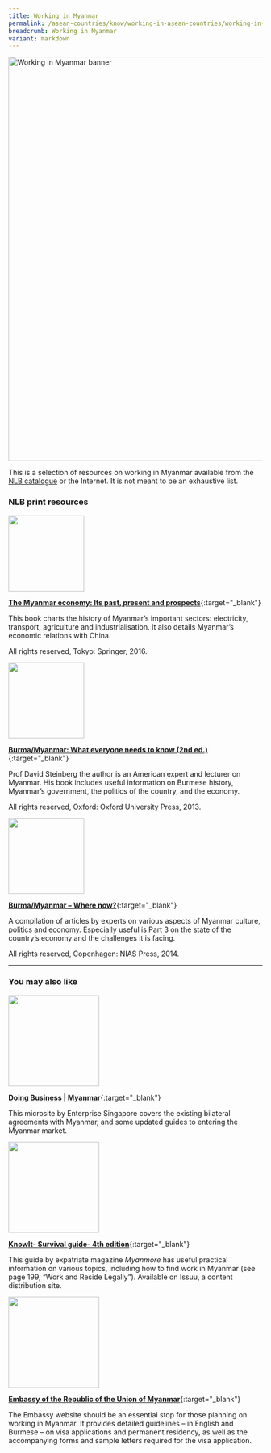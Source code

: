 ```yaml
---
title: Working in Myanmar
permalink: /asean-countries/know/working-in-asean-countries/working-in-myanmar/
breadcrumb: Working in Myanmar
variant: markdown
---
```

<img src="/images/asean-working/ASEAN-Myanmar-Working.jpg" alt="Working in Myanmar banner" style="width:800px;">

This is a selection of resources on working in Myanmar available from the [NLB catalogue](http://catalogue.nlb.gov.sg/) or the Internet.  It is not meant to be an exhaustive list.

### **NLB print resources**

<img src="/images/book-covers/The-Myanmar-Economy-Its-Past-Present-and-Prospects.jpg" style="width:150px;">

[**The Myanmar economy: Its past, present and prospects**](http://eservice.nlb.gov.sg/item_holding.aspx?bid=202395029){:target="_blank"}

This book charts the history of Myanmar’s important sectors: electricity, transport, agriculture and industrialisation. It also details Myanmar’s economic relations with China.

All rights reserved, Tokyo: Springer, 2016.

<img src="/images/book-covers/Burma-Myanmar-What-Everyone-Needs-to-Know.jpg" style="width:150px;">

[**Burma/Myanmar: What everyone needs to know (2nd ed.)**](http://eservice.nlb.gov.sg/item_holding.aspx?bid=200132568){:target="_blank"}

Prof David Steinberg the author is an American expert and lecturer on Myanmar. His book includes useful information on Burmese history, Myanmar’s government, the politics of the country, and the economy.

All rights reserved, Oxford: Oxford University Press, 2013.

<img src="/images/book-covers/Burma-Myanmar-Where-Now.jpg" style="width:150px;">

[**Burma/Myanmar – Where now?**](http://eservice.nlb.gov.sg/item_holding.aspx?bid=200912742){:target="_blank"}

A compilation of articles by experts on various aspects of Myanmar culture, politics and economy. Especially useful is Part 3 on the state of the country’s economy and the challenges it is facing.

All rights reserved, Copenhagen: NIAS Press, 2014.

---

### **You may also like**

<img src="/images/resources/Article 2.jpg" style="width:180px;">

[**Doing Business | Myanmar**](https://www.enterprisesg.gov.sg/grow-your-business/go-global/market-guides/southeast-asia/Myanmar/doing-business){:target="_blank"}

This microsite by Enterprise Singapore covers the existing bilateral agreements with Myanmar, and some updated guides to entering the Myanmar market.

<img src="/images/resources/Article 4.jpg" style="width:180px;">

[**KnowIt- Survival guide- 4th edition**](https://issuu.com/myanmore/docs/know_it__4__jun-dec_2016__-_issuu__){:target="_blank"}

This guide by expatriate magazine *Myanmore* has useful practical information on various topics, including how to find work in Myanmar (see page 199, “Work and Reside Legally”). Available on Issuu, a content distribution site.

<img src="/images/resources/Article 1.jpg" style="width:180px;">

[**Embassy of the Republic of the Union of Myanmar**](http://myanmarembassy.sg/visa/){:target="_blank"}

The Embassy website should be an essential stop for those planning on working in Myanmar. It provides detailed guidelines – in English and Burmese – on visa applications and permanent residency, as well as the accompanying forms and sample letters required for the visa application.